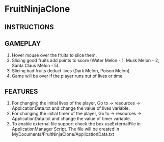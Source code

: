 # FruitNinjaClone

INSTRUCTIONS
------------
GAMEPLAY
--------
1. Hover mouse over the fruits to slice them.
2. Slicing good fruits add points to score (Water Melon - 1, Musk Melon - 2, Santa Claus Melon - 5).
3. Slicing bad fruits deduct lives (Dark Melon, Poison Melon).
4. Game will be over if the player runs out of lives or time.

FEATURES
--------
1. For changing the initial lives of the player, Go to -> resources -> ApplicationData.txt and change the value of lives variable.
2. For changing the initial timer of the player, Go to -> resources -> ApplicationData.txt and change the value of timer variable.
3. To enable external file support check the box useExternalFile in ApplicationManager Script. The file will be created in             MyDocuments/FruitNinjaClone/ApplicationData.txt
